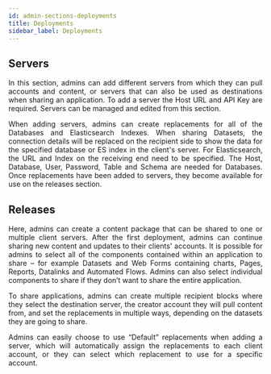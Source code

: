 ```yaml
---
id: admin-sections-deployments
title: Deployments
sidebar_label: Deployments
---
```


<div style="text-align: justify">

## Servers

In this section, admins can add different servers from which they can pull accounts and content, or servers that can also be used as destinations when sharing an application. To add a server the Host URL and API Key are required. Servers can be managed and edited from this section. 

When adding servers, admins can create replacements for all of the Databases and Elasticsearch Indexes. When sharing Datasets, the connection details will be replaced on the recipient side to show the data for the specified database or ES index in the client's server. For Elasticsearch, the URL and Index on the receiving end need to be specified. The Host, Database, User, Password, Table and Schema are needed for Databases. Once replacements have been added to servers, they become available for use on the releases section.

## Releases

Here, admins can create a content package that can be shared to one or multiple client servers. After the first deployment, admins can continue sharing new content and updates to their clients' accounts. It is possible for admins to select all of the components contained within an application to share – for example Datasets and Web Forms containing charts, Pages, Reports, Datalinks and Automated Flows. Admins can also select individual components to share if they don’t want to share the entire application. 

To share applications, admins can create multiple recipient blocks where they select the destination server, the creator account they will pull content from, and set the replacements in multiple ways, depending on the datasets they are going to share. 

Admins can easily choose to use “Default” replacements when adding a server, which will automatically assign the replacements to each client account, or they can select which replacement to use for a specific account. 